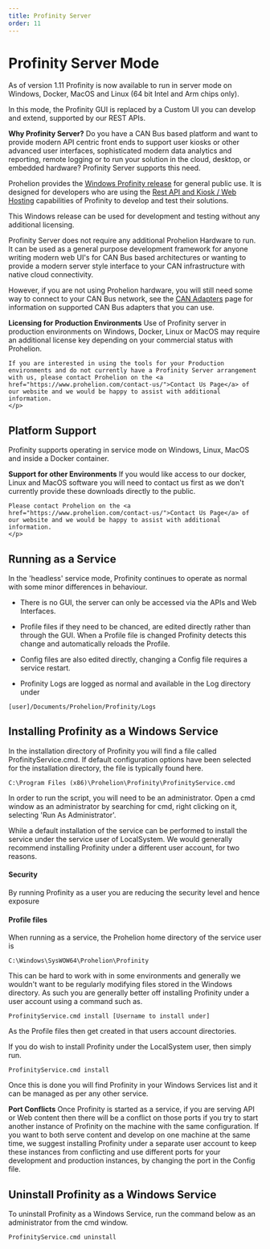 ```yaml
---
title: Profinity Server
order: 11
---
```


# Profinity Server Mode

As of version 1.11 Profinity is now available to run in server mode on Windows, Docker, MacOS and Linux (64 bit Intel and Arm chips only).  

In this mode, the Profinity GUI is replaced by a Custom UI you can develop and extend, supported by our REST APIs.

<div class="callout callout--info">
    <p><strong>Why Profinity Server?</strong> 
    Do you have a CAN Bus based platform and want to provide modern API centric front ends to support user kiosks or other advanced user interfaces, sophisticated modern data analytics and reporting, remote logging or to run your solution in the cloud, desktop, or embedded hardware?  Profinity Server supports this need.
    </p>
</div>

Prohelion provides the [Windows Profinity release](https://github.com/Prohelion/Profinity/releases/latest/download/Profinity.install.msi) for general public use.  It is designed for developers who are using the [Rest API and Kiosk / Web Hosting](Profinity_Rest_APIs.md) capabilities of Profinity to develop and test their solutions.  

This Windows release can be used for development and testing without any additional licensing.

Profinity Server does not require any additional Prohelion Hardware to run. It can be used as a general purpose development framework for anyone writing modern web UI's for CAN Bus based architectures or wanting to provide a modern server style interface to your CAN infrastructure with native cloud connectivity.  

However, if you are not using Prohelion hardware, you will still need some way to connect to your CAN Bus network, see the [CAN Adapters](CAN_Bus_Adapters.md) page for information on supported CAN Bus adapters that you can use.

<div class="callout callout--info">
    <p><strong>Licensing for Production Environments</strong>    
    Use of Profinity server in production environments on Windows, Docker, Linux or MacOS may require an additional license key depending on your commercial status with Prohelion.

    If you are interested in using the tools for your Production environments and do not currently have a Profinity Server arrangement with us, please contact Prohelion on the <a href="https://www.prohelion.com/contact-us/">Contact Us Page</a> of our website and we would be happy to assist with additional information.
    </p>
</div>

## Platform Support

Profinity supports operating in service mode on Windows, Linux, MacOS and inside a Docker container.  

<div class="callout callout--info">
    <p><strong>Support for other Environments</strong>    
    If you would like access to our docker, Linux and MacOS software you will need to contact us first as we don't currently provide these downloads directly to the public.
    
    Please contact Prohelion on the <a href="https://www.prohelion.com/contact-us/">Contact Us Page</a> of our website and we would be happy to assist with additional information.
    </p>
</div>

## Running as a Service

In the 'headless' service mode, Profinity continues to operate as normal with some minor differences in behaviour.

- There is no GUI, the server can only be accessed via the APIs and Web Interfaces.

- Profile files if they need to be chanced, are edited directly rather than through the GUI.  When a Profile file is changed Profinity detects this change and automatically reloads the Profile.

- Config files are also edited directly, changing a Config file requires a service restart.

- Profinity Logs are logged as normal and available in the Log directory under

`[user]/Documents/Prohelion/Profinity/Logs`

## Installing Profinity as a Windows Service

In the installation directory of Profinity you will find a file called ProfinityService.cmd.  If default configuration options have been selected for the installation directory, the file is typically found here.

`C:\Program Files (x86)\Prohelion\Profinity\ProfinityService.cmd`

In order to run the script, you will need to be an administrator.  Open a cmd window as an administrator by searching for cmd, right clicking on it, selecting 'Run As Administrator'.

While a default installation of the service can be performed to install the service under the service user of LocalSystem.  We would generally recommend installing Profinity under a different user account, for two reasons.

#### Security
By running Profinity as a user you are reducing the security level and hence exposure

#### Profile files
When running as a service, the Prohelion home directory of the service user is

`C:\Windows\SysWOW64\Prohelion\Profinity`

This can be hard to work with in some environments and generally we wouldn't want to be regularly modifying files stored in the Windows directory.  As such you are generally better off installing Profinity under a user account using a command such as.

```
ProfinityService.cmd install [Username to install under]
```

As the Profile files then get created in that users account directories.

If you do wish to install Profinity under the LocalSystem user, then simply run.

```
ProfinityService.cmd install
```

Once this is done you will find Profinity in your Windows Services list and it can be managed as per any other service.


<div class="callout callout--danger">
    <p><strong>Port Conflicts</strong> 
    Once Profinity is started as a service, if you are serving API or Web content then there will be a conflict on those ports if you try to start another instance of Profinity on the machine with the same configuration.  If you want to both serve content and develop on one machine at the same time, we suggest installing Profinity under a separate user account to keep these instances from conflicting and use different ports for your development and production instances, by changing the port in the Config file.
    </p>
</div>

## Uninstall Profinity as a Windows Service

To uninstall Profinity as a Windows Service, run the command below as an administrator from the cmd window.

```
ProfinityService.cmd uninstall
```

